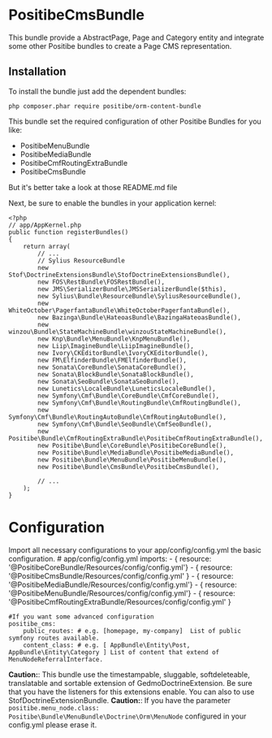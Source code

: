 PositibeCmsBundle
=================

This bundle provide a AbstractPage, Page and Category entity and integrate some other Positibe bundles to create a Page CMS representation.

Installation
------------

To install the bundle just add the dependent bundles:

    php composer.phar require positibe/orm-content-bundle

This bundle set the required configuration of other Positibe Bundles for you like:
* PositibeMenuBundle
* PositibeMediaBundle
* PositibeCmfRoutingExtraBundle
* PositibeCmsBundle

But it's better take a look at those README.md file

Next, be sure to enable the bundles in your application kernel:

    <?php
    // app/AppKernel.php
    public function registerBundles()
    {
        return array(
            // ...
            // Sylius ResourceBundle
            new Stof\DoctrineExtensionsBundle\StofDoctrineExtensionsBundle(),
            new FOS\RestBundle\FOSRestBundle(),
            new JMS\SerializerBundle\JMSSerializerBundle($this),
            new Sylius\Bundle\ResourceBundle\SyliusResourceBundle(),
            new WhiteOctober\PagerfantaBundle\WhiteOctoberPagerfantaBundle(),
            new Bazinga\Bundle\HateoasBundle\BazingaHateoasBundle(),
            new winzou\Bundle\StateMachineBundle\winzouStateMachineBundle(),
            new Knp\Bundle\MenuBundle\KnpMenuBundle(),
            new Liip\ImagineBundle\LiipImagineBundle(),
            new Ivory\CKEditorBundle\IvoryCKEditorBundle(),
            new FM\ElfinderBundle\FMElfinderBundle(),
            new Sonata\CoreBundle\SonataCoreBundle(),
            new Sonata\BlockBundle\SonataBlockBundle(),
            new Sonata\SeoBundle\SonataSeoBundle(),
            new Lunetics\LocaleBundle\LuneticsLocaleBundle(),
            new Symfony\Cmf\Bundle\CoreBundle\CmfCoreBundle(),
            new Symfony\Cmf\Bundle\RoutingBundle\CmfRoutingBundle(),
            new Symfony\Cmf\Bundle\RoutingAutoBundle\CmfRoutingAutoBundle(),
            new Symfony\Cmf\Bundle\SeoBundle\CmfSeoBundle(),
            new Positibe\Bundle\CmfRoutingExtraBundle\PositibeCmfRoutingExtraBundle(),
            new Positibe\Bundle\CoreBundle\PositibeCoreBundle(),
            new Positibe\Bundle\MediaBundle\PositibeMediaBundle(),
            new Positibe\Bundle\MenuBundle\PositibeMenuBundle(),
            new Positibe\Bundle\CmsBundle\PositibeCmsBundle(),

            // ...
        );
    }

Configuration
=============

Import all necessary configurations to your app/config/config.yml the basic configuration.
    # app/config/config.yml
    imports:
        - { resource: '@PositibeCoreBundle/Resources/config/config.yml'}
        - { resource: '@PositibeCmsBundle/Resources/config/config.yml' }
        - { resource: '@PositibeMediaBundle/Resources/config/config.yml'}
        - { resource: '@PositibeMenuBundle/Resources/config/config.yml'}
        - { resource: '@PositibeCmfRoutingExtraBundle/Resources/config/config.yml' }


    #If you want some advanced configuration
    positibe_cms:
        public_routes: # e.g. [homepage, my-company]  List of public symfony routes available.
        content_class: # e.g. [ AppBundle\Entity\Post, AppBundle\Entity\Category ] List of content that extend of MenuNodeReferralInterface.

**Caution:**: This bundle use the timestampable, sluggable, softdeleteable, translatable and sortable extension of GedmoDoctrineExtension. Be sure that you have the listeners for this extensions enable. You can also to use StofDoctrineExtensionBundle.
**Caution:**: If you have the parameter ``positibe.menu_node.class: Positibe\Bundle\MenuBundle\Doctrine\Orm\MenuNode`` configured in your config.yml please erase it.

